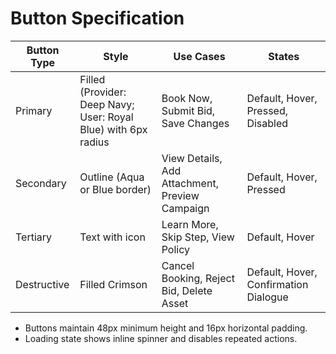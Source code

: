 # Button Specification

| Button Type | Style | Use Cases | States |
| --- | --- | --- | --- |
| Primary | Filled (Provider: Deep Navy; User: Royal Blue) with 6px radius | Book Now, Submit Bid, Save Changes | Default, Hover, Pressed, Disabled |
| Secondary | Outline (Aqua or Blue border) | View Details, Add Attachment, Preview Campaign | Default, Hover, Pressed |
| Tertiary | Text with icon | Learn More, Skip Step, View Policy | Default, Hover |
| Destructive | Filled Crimson | Cancel Booking, Reject Bid, Delete Asset | Default, Hover, Confirmation Dialogue |

- Buttons maintain 48px minimum height and 16px horizontal padding.
- Loading state shows inline spinner and disables repeated actions.
